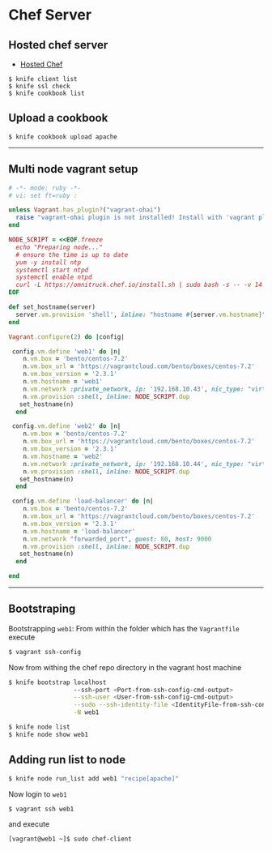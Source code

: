 # Chef Server

## Hosted chef server
* [Hosted Chef](https://manage.chef.io/)


```
$ knife client list
$ knife ssl check
$ knife cookbook list
```

## Upload a cookbook

```
$ knife cookbook upload apache
```
---

## Multi node vagrant setup

```ruby
# -*- mode: ruby -*-
# vi: set ft=ruby :

unless Vagrant.has_plugin?("vagrant-ohai")
  raise "vagrant-ohai plugin is not installed! Install with 'vagrant plugin install vagrant-ohai'"
end

NODE_SCRIPT = <<EOF.freeze
  echo "Preparing node..."
  # ensure the time is up to date
  yum -y install ntp
  systemctl start ntpd
  systemctl enable ntpd
  curl -L https://omnitruck.chef.io/install.sh | sudo bash -s -- -v 14
EOF

def set_hostname(server)
  server.vm.provision 'shell', inline: "hostname #{server.vm.hostname}"
end

Vagrant.configure(2) do |config|

 config.vm.define 'web1' do |n|
    n.vm.box = 'bento/centos-7.2'
    n.vm.box_url = 'https://vagrantcloud.com/bento/boxes/centos-7.2'
    n.vm.box_version = '2.3.1'
    n.vm.hostname = 'web1'
    n.vm.network :private_network, ip: '192.168.10.43', nic_type: "virtio"
    n.vm.provision :shell, inline: NODE_SCRIPT.dup
   set_hostname(n)
  end

 config.vm.define 'web2' do |n|
    n.vm.box = 'bento/centos-7.2'
    n.vm.box_url = 'https://vagrantcloud.com/bento/boxes/centos-7.2'
    n.vm.box_version = '2.3.1'
    n.vm.hostname = 'web2'
    n.vm.network :private_network, ip: '192.168.10.44', nic_type: "virtio"
    n.vm.provision :shell, inline: NODE_SCRIPT.dup
   set_hostname(n)
  end

 config.vm.define 'load-balancer' do |n|
    n.vm.box = 'bento/centos-7.2'
    n.vm.box_url = 'https://vagrantcloud.com/bento/boxes/centos-7.2'
    n.vm.box_version = '2.3.1'
    n.vm.hostname = 'load-balancer'
    n.vm.network "forwarded_port", guest: 80, host: 9000
    n.vm.provision :shell, inline: NODE_SCRIPT.dup
   set_hostname(n)
  end

end

```

---

## Bootstraping
Bootstrapping `web1`: From within the folder which has the `Vagrantfile` execute

```bash
$ vagrant ssh-config
```

Now from withing the chef repo directory in the vagrant host machine

```bash
$ knife bootstrap localhost                                                            \ 
                  --ssh-port <Port-from-ssh-config-cmd-output>                         \
                  --ssh-user <User-from-ssh-config-cmd-output>                         \
                  --sudo --ssh-identity-file <IdentityFile-from-ssh-config-cmd-output> \
                  -N web1
```


```bash
$ knife node list
$ knife node show web1
```

## Adding run list to node

```bash
$ knife node run_list add web1 "recipe[apache]"
```

Now login to `web1`

```bash
$ vagrant ssh web1
```

and execute 

```bash
[vagrant@web1 ~]$ sudo chef-client
```


